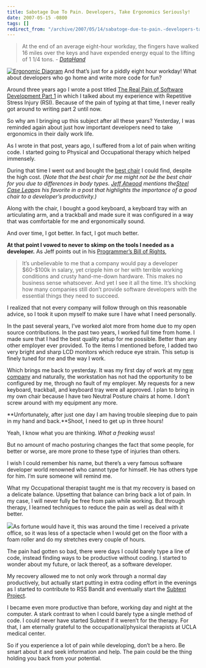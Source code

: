 ```yaml
---
title: Sabotage Due To Pain. Developers, Take Ergonomics Seriously!
date: 2007-05-15 -0800
tags: []
redirect_from: "/archive/2007/05/14/sabatoge-due-to-pain.-developers-take-ergonomics-seriously.aspx/"
---
```


> At the end of an average eight-hour workday, the fingers have walked
> 16 miles over the keys and have expended energy equal to the lifting
> of 1 1/4 tons. -
> *[DataHand](http://www.datahand.com/overview/dhsolution.htm "Datahand Overview")*

[![Ergonomic
Diagram](https://haacked.com/images/haacked_com/WindowsLiveWriter/TakeErgonomicsSeriously_27E9/ergonomics_thumb%5B2%5D.jpg)](https://haacked.com/images/haacked_com/WindowsLiveWriter/TakeErgonomicsSeriously_27E9/ergonomics%5B6%5D.jpg "ergonomic diagram")
And that’s just for a piddly eight hour workday! What about developers
who go home and write more code for fun?

Around three years ago I wrote a post titled [The Real Pain of Software
Development Part
1](https://haacked.com/archive/2004/06/10/The-Real-Pain-Of-Software-Development-1.aspx "The Real Pain of Software Development")
in which I talked about my experience with Repetitive Stress Injury
(RSI). Because of the pain of typing at that time, I never really got
around to writing part 2 until now.

So why am I bringing up this subject after all these years? Yesterday, I
was reminded again about just how important developers need to take
ergonomics in their daily work life.

As I wrote in that post, years ago, I suffered from a lot of pain when
writing code. I started going to Physical and Occupational therapy which
helped immensely.

During that time I went out and bought the [best
chair](http://www.igoergo.com/ "Best Chair") I could find, despite the
high cost. (*Note that the best chair for me might not be the best chair
for you due to differences in body types. [Jeff
Atwood](http://codinghorror.com/ "Jeff’s Blog") mentions the*[*Steel
Case
Leap*](http://www.igoergo.com/ "A developer’s second most important asset")*as
his favorite in a post that highlights the importance of a good chair to
a developer’s productivity.)*

Along with the chair, I bought a good keyboard, a keyboard tray with an
articulating arm, and a trackball and made sure it was configured in a
way that was comfortable for me and ergonomically sound.

And over time, I got better. In fact, I got much better.

**At that point I vowed to never to skimp on the tools I needed as a
developer.** As Jeff points out in his [Programmer’s Bill of
Rights](http://www.codinghorror.com/blog/archives/000666.html "The Programmer’s Bill of Rights"),

> It’s unbelievable to me that a company would pay a developer
> \$60-\$100k in salary, yet cripple him or her with terrible working
> conditions and crusty hand-me-down hardware. This makes no business
> sense whatsoever. And yet I see it all the time. It’s shocking how
> many companies still don’t provide software developers with the
> essential things they need to succeed.

I realized that not every company will follow through on this reasonable
advice, so I took it upon myself to make sure I have what I need
personally.

In the past several years, I’ve worked alot more from home due to my
open source contributions. In the past two years, I worked full time
from home. I made sure that I had the best quality setup for me
possible. Better than any other employer ever provided. To the items I
mentioned before, I added two very bright and sharp LCD monitors which
reduce eye strain. This setup is finely tuned for me and the way I work.

Which brings me back to yesterday. It was my first day of work at my
[new company](http://koders.com/ "Koders") and naturally, the
workstation has not had the opportunity to be configured by me, through
no fault of my employer. My requests for a new keyboard, trackball, and
keyboard tray were all approved. I plan to bring in my own chair because
I have two Neutral Posture chairs at home. I don’t screw around with my
equipment any more.

**Unfortunately, after just one day I am having trouble sleeping due to
pain in my hand and back.**Shoot, I need to get up in three hours!

Yeah, I know what you are thinking. *What a freaking wuss*!

But no amount of macho posturing changes the fact that some people, for
better or worse, are more prone to these type of injuries than others.

I wish I could remember his name, but there’s a very famous software
developer world renowned who cannot type for himself. He has others type
for him. I’m sure someone will remind me.

What my Occupational therapist taught me is that my recovery is based on
a delicate balance. Upsetting that balance can bring back a lot of pain.
In my case, I will never fully be free from pain while working. But
through therapy, I learned techniques to reduce the pain as well as deal
with it better.

[![](https://haacked.com/images/haacked_com/WindowsLiveWriter/TakeErgonomicsSeriously_27E9/FOAMrollerFullRound_thumb%5B1%5D.jpg)](https://haacked.com/images/haacked_com/WindowsLiveWriter/TakeErgonomicsSeriously_27E9/FOAMrollerFullRound%5B3%5D.jpg)As
fortune would have it, this was around the time I received a private
office, so it was less of a spectacle when I would get on the floor with
a foam roller and do my stretches every couple of hours.

The pain had gotten so bad, there were days I could barely type a line
of code, instead finding ways to be productive without coding. I started
to wonder about my future, or lack thereof, as a software developer.

My recovery allowed me to not only work through a normal day
productively, but actually start putting in extra coding effort in the
evenings as I started to contribute to RSS Bandit and eventually start
the [Subtext
Project](http://subtextproject.com/ "Subtext Project Website").

I became even more productive than before, working day and night at the
computer. A stark contrast to when I could barely type a single method
of code. I could never have started Subtext if it weren’t for the
therapy. For that, I am eternally grateful to the occupational/physical
therapists at UCLA medical center.

So if you experience a lot of pain while developing, don’t be a hero. Be
smart about it and seek information and help. The pain could be the
thing holding you back from your potential.

